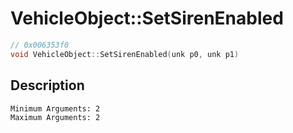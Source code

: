 # VehicleObject::SetSirenEnabled
```c
// 0x006353f0
void VehicleObject::SetSirenEnabled(unk p0, unk p1)
```
## Description
```
Minimum Arguments: 2
Maximum Arguments: 2
```

